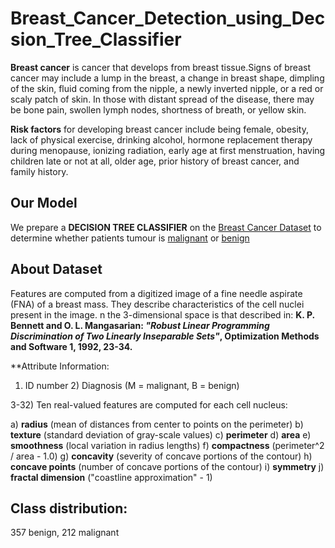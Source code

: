 # Breast_Cancer_Detection_using_Decsion_Tree_Classifier

**Breast cancer** is cancer that develops from breast tissue.Signs of breast cancer may include a lump in the breast, a change in breast shape, dimpling of the skin, fluid coming from the nipple, a newly inverted nipple, or a red or scaly patch of skin. In those with distant spread of the disease, there may be bone pain, swollen lymph nodes, shortness of breath, or yellow skin.

**Risk factors** for developing breast cancer include being female, obesity, lack of physical exercise, drinking alcohol, hormone replacement therapy during menopause, ionizing radiation, early age at first menstruation, having children late or not at all, older age, prior history of breast cancer, and family history.



## Our Model

We prepare a **DECISION TREE CLASSIFIER** on the [Breast Cancer Dataset](https://www.kaggle.com/uciml/breast-cancer-wisconsin-data) to determine whether patients tumour is [malignant](https://en.wikipedia.org/wiki/Malignancy) or [benign](https://en.wikipedia.org/wiki/Benign_tumor)



## About Dataset

Features are computed from a digitized image of a fine needle aspirate (FNA) of a breast mass. They describe characteristics of the cell nuclei present in the image. n the 3-dimensional space is that described in: **K. P. Bennett and O. L. Mangasarian: *"Robust Linear Programming Discrimination of Two Linearly Inseparable Sets"*, Optimization Methods and Software 1, 1992, 23-34.**


**Attribute Information:

1) ID number 2) Diagnosis (M = malignant, B = benign) 

3-32) Ten real-valued features are computed for each cell nucleus:

a) **radius** (mean of distances from center to points on the perimeter) b) **texture** (standard deviation of gray-scale values) c) **perimeter** d) **area** e) **smoothness** (local variation in radius lengths) f) **compactness** (perimeter^2 / area - 1.0) g) **concavity** (severity of concave portions of the contour) h) **concave points** (number of concave portions of the contour) i) **symmetry** j) **fractal dimension** ("coastline approximation" - 1)

## Class distribution: 

  357 benign, 212 malignant
